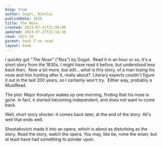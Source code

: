 ```yaml
---
blog: true
author: Gogol, Nikolai
publishDate: 1836
title: The Nose
created: 2023-07-31T21:00:00
updated: 2024-07-27T21:14:30
read: 2021-10
parent: book I've read
layout: book
---
```

  
I quickly got "_The Nose_" ("Nos") by Gogol.  Read it in an hour or so, it's a short story from the 1830s. I might have read it before, but understood less back then.  Now a bit more, but still... _what_ is this story, of a man losing his nose and him hunting after it, really about?  Literary experts couldn't figure it out in the last 200 years, so I certainly won't try.  Either way, probably a MustRead.  
  
The plot: Major Kovalyov wakes up one morning, finding that his nose is gone. In fact, it started becoming independent, and does not want to come back.  
  
Well, short story shorter: it comes back later, at the end of the story. All's well that ends well.  
  
Shostakovich made it into an opera, which is about as disturbing as the story. Read the story, watch the opera. You may, like be, none the wiser, but at least have had something to ponder upon.  
